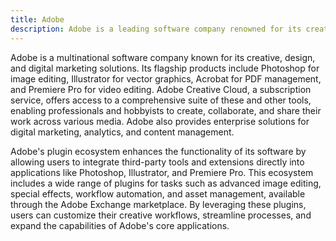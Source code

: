 ```yaml
---
title: Adobe
description: Adobe is a leading software company renowned for its creative and digital marketing tools, including Photoshop, Illustrator, and Creative Cloud, enabling diverse media creation and enterprise solutions.
---
```


Adobe is a multinational software company known for its creative, design, and digital marketing solutions. Its flagship products include Photoshop for image editing, Illustrator for vector graphics, Acrobat for PDF management, and Premiere Pro for video editing. Adobe Creative Cloud, a subscription service, offers access to a comprehensive suite of these and other tools, enabling professionals and hobbyists to create, collaborate, and share their work across various media. Adobe also provides enterprise solutions for digital marketing, analytics, and content management.

Adobe's plugin ecosystem enhances the functionality of its software by allowing users to integrate third-party tools and extensions directly into applications like Photoshop, Illustrator, and Premiere Pro. This ecosystem includes a wide range of plugins for tasks such as advanced image editing, special effects, workflow automation, and asset management, available through the Adobe Exchange marketplace. By leveraging these plugins, users can customize their creative workflows, streamline processes, and expand the capabilities of Adobe's core applications.
